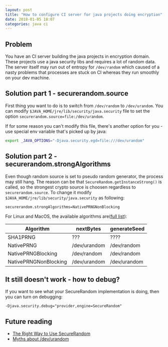 ```yaml
---
layout: post
title: "How to configure CI server for java projects doing encryption"
date: 2018-01-05 18:07
categories: java ci
---
```


## Problem
You have an CI server building the java projects in encryption domain.
These projects use a java security libs and requires a lot of random data.
The server itself may run out of entropy for `/dev/random` which caused of a nasty problems that processes are stuck on CI whereas they run smoothly on your dev machine.

## Solution part 1 - securerandom.source

First thing you want to do is to switch from `/dev/random` to `/dev/urandom`.
You can modify `$JAVA_HOME/jre/lib/security/java.security` file to set the option `securerandom.source=file:/dev/urandom`.

If for some reason you can't modify this file, there's another option for you - use special env variable that's picked up by java:
```bash
export _JAVA_OPTIONS="-Djava.security.egd=file:///dev/urandom"
```

## Solution part 2 - securerandom.strongAlgorithms

Even though random source is set to pseudo random generator, the process may still hang.
The reason can be that `SecureRandom.getInstanceStrong()` is called, so the strongest crypto source is choosen regardless to `securerandom.source`.
To change it modify `$JAVA_HOME/jre/lib/security/java.security` as following:

```
securerandom.strongAlgorithms=NativePRNGNonBlocking
```

For Linux and MacOS, the available algorithms are([full list](https://docs.oracle.com/javase/8/docs/technotes/guides/security/SunProviders.html#SecureRandomImp)):

| Algorithm     | nextBytes    | generateSeed|
| ------------- |------------- | ------------|
|SHA1PRNG       | ???          | ????        |
|NativePRNG     | /dev/urandom | /dev/random | 
|NativePRNGBlocking | /dev/random | /dev/random|
|NativePRNGNonBlocking|/dev/urandom | /dev/urandom

## It still doesn't work - how to debug?

If you want to see what your SecureRandom implementation is doing, then you can turn on debugging:
```
-Djava.security.debug="provider,engine=SecureRandom"
```

## Future reading
* [The Right Way to Use SecureRandom](https://tersesystems.com/blog/2015/12/17/the-right-way-to-use-securerandom/)
* [Myths about /dev/urandom](https://www.2uo.de/myths-about-urandom/)
